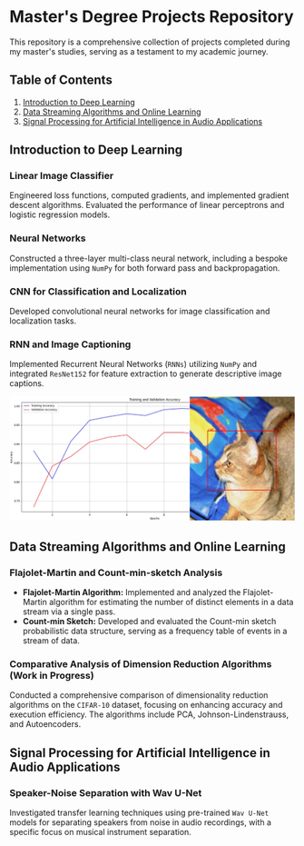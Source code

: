 # Master's Degree Projects Repository

This repository is a comprehensive collection of projects completed during my master's studies, serving as a testament to my academic journey.

## Table of Contents
1. [Introduction to Deep Learning](#introduction-to-deep-learning)
2. [Data Streaming Algorithms and Online Learning](#data-streaming-algorithms-and-online-learning)
3. [Signal Processing for Artificial Intelligence in Audio Applications](#signal-processing-for-artificial-intelligence-in-audio-applications)


## Introduction to Deep Learning <a name="introduction-to-deep-learning"></a>

### Linear Image Classifier
Engineered loss functions, computed gradients, and implemented gradient descent algorithms. Evaluated the performance of linear perceptrons and logistic regression models.

### Neural Networks
Constructed a three-layer multi-class neural network, including a bespoke implementation using `NumPy` for both forward pass and backpropagation.

### CNN for Classification and Localization
Developed convolutional neural networks for image classification and localization tasks.

### RNN and Image Captioning
Implemented Recurrent Neural Networks (`RNNs`) utilizing `NumPy` and integrated `ResNet152` for feature extraction to generate descriptive image captions.

![Alt text](https://github.com/YuvalSh1233/MScProjects/blob/main/images/1.jpg?raw=true)

## Data Streaming Algorithms and Online Learning <a name="data-streaming-algorithms-and-online-learning"></a>

### Flajolet-Martin and Count-min-sketch Analysis
- **Flajolet-Martin Algorithm:** Implemented and analyzed the Flajolet-Martin algorithm for estimating the number of distinct elements in a data stream via a single pass.
- **Count-min Sketch:** Developed and evaluated the Count-min sketch probabilistic data structure, serving as a frequency table of events in a stream of data.

### Comparative Analysis of Dimension Reduction Algorithms (Work in Progress)
Conducted a comprehensive comparison of dimensionality reduction algorithms on the `CIFAR-10` dataset, focusing on enhancing accuracy and execution efficiency. The algorithms include PCA, Johnson-Lindenstrauss, and Autoencoders.

## Signal Processing for Artificial Intelligence in Audio Applications <a name="signal-processing-for-artificial-intelligence-in-audio-applications"></a>

### Speaker-Noise Separation with Wav U-Net
Investigated transfer learning techniques using pre-trained `Wav U-Net` models for separating speakers from noise in audio recordings, with a specific focus on musical instrument separation.
